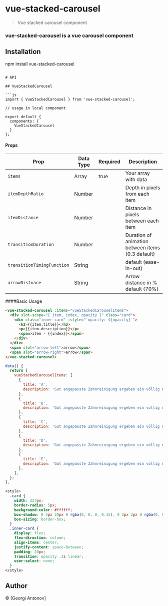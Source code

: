 # vue-stacked-carousel

> Vue stacked carousel component

### vue-stacked-carousel is a vue carousel component

## Installation

npm install vue-stacked-carousel
```

# API

## VueStackedCarousel

```js
import { VueStackedCarousel } from 'vue-stacked-carousel';

// usage in local component

export default {
  components: {
    VueStackedCarousel
  }
};
```

#### Props

| Prop    | Data Type | Required | Description        |
| ------- | --------- | -------- | ------------------ |
| `items`   | Array    | true     | Your array with data      |
| `itemDepthRatio` | Number    |          | Depth in pixels from each item |
| `itemDistance` | Number    |          | Distance in pixels between each item |
| `transitionDuration` | Number    |          | Duration of animation between items (0.3 default) |
| `transitionTimingFunction` | String    |          | default (ease-in-out) |
| `arrowDistnace` | String    |          | Arrow distance in % default (70%) |

####Basic Usage
```html
<vue-stacked-carousel :items="vueStackedCarouselItems">
  <div slot-scope="{ item, index, opacity }" class="card">
    <div class="inner-card" :style="`opacity: ${opacity}`">
      <h3>{{item.title}}</h3>
      <p>{{item.description}}</p>
      <span>item - {{index}}</span>
    </div>
  </div>
  <span slot="arrow-left">arrow</span>
  <span slot="arrow-right">arrow</span>
</vue-stacked-carousel>
```

```js
data() {
  return {
    vueStackedCarouselItems: [
      {
        title: 'A',
        description: 'Gut angepasste Zahnreinigung ergeben ein völlig natürliches Zahngefühl und Zahnkosmetik und stören somit auch das Kausystem nicht',
      },
      {
        title: 'B',
        description: 'Gut angepasste Zahnreinigung ergeben ein völlig natürliches Zahngefühl und Zahnkosmetik und stören somit auch das Kausystem nicht',
      },
      {
        title: 'C',
        description: 'Gut angepasste Zahnreinigung ergeben ein völlig natürliches Zahngefühl und Zahnkosmetik und stören somit auch das Kausystem nicht',
      },
      {
        title: 'D',
        description: 'Gut angepasste Zahnreinigung ergeben ein völlig natürliches Zahngefühl und Zahnkosmetik und stören somit auch das Kausystem nicht',
      },
      {
        title: 'E',
        description: 'Gut angepasste Zahnreinigung ergeben ein völlig natürliches Zahngefühl und Zahnkosmetik und stören somit auch das Kausystem nicht',
      },
    ],
  };
},
```

```css
<style>
  .card {
    width: 327px;
    border-radius: 5px;
    background-color: #ffffff;
    box-shadow: 0 5px 20px 0 rgba(0, 0, 0, 0.15), 0 2px 2px 0 rgba(0, 0, 0, 0.1);
    box-sizing: border-box;
  }
  .inner-card {
    display: flex;
    flex-direction: column;
    align-items: center;
    justify-content: space-between;
    padding: 20px;
    transition: opacity .3s linear;
    user-select: none;
  }
</style>
```
## Author

&#169; [Georgi Antonov]
